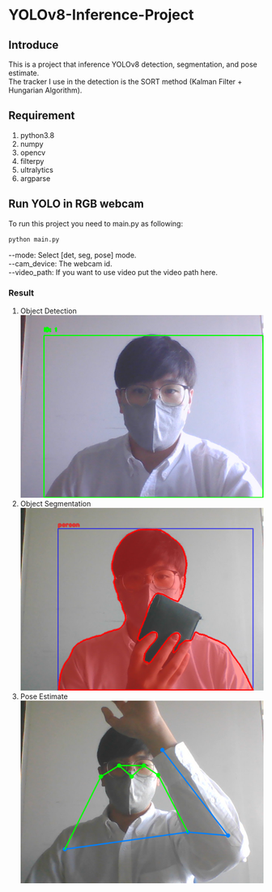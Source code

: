 # YOLOv8-Inference-Project

## Introduce
This is a project that inference YOLOv8 detection, segmentation, and pose estimate. <br>
The tracker I use in the detection is the SORT method (Kalman Filter + Hungarian Algorithm).
## Requirement
1. python3.8
2. numpy
3. opencv
4. filterpy
5. ultralytics
6. argparse

## Run YOLO in RGB webcam
To run this project you need to main.py as following:
```markdown
python main.py
```
--mode: Select [det, seg, pose] mode. <br>
--cam_device: The webcam id. <br>
--video_path: If you want to use video put the video path here. <br>

### Result
1. Object Detection <br>
![image](https://github.com/ycchen218/YOLOv8-Inference-Project/blob/master/git_img/yolo_rgb_det.png)
2. Object Segmentation <br>
![image](https://github.com/ycchen218/YOLOv8-Inference-Project/blob/master/git_img/yolo_rgb_seg.png)
3. Pose Estimate <br>
![image](https://github.com/ycchen218/YOLOv8-Inference-Project/blob/master/git_img/yolo_rgb_pos.png)
